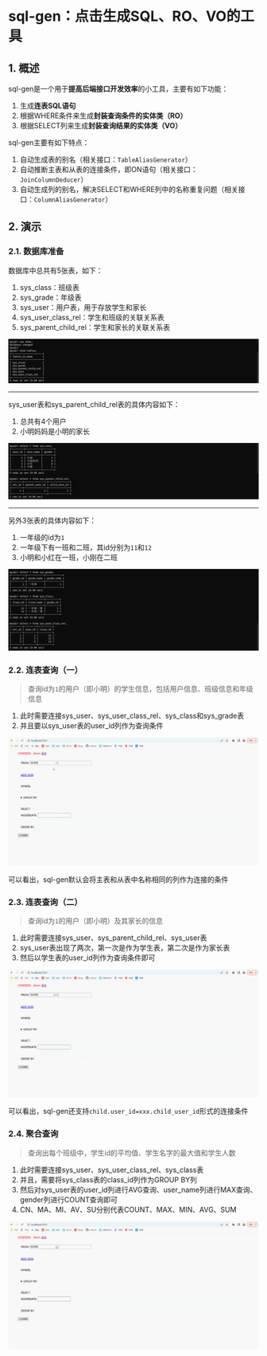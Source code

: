 # sql-gen：点击生成SQL、RO、VO的工具

## 1. 概述

sql-gen是一个用于**提高后端接口开发效率**的小工具，主要有如下功能：
1. 生成**连表SQL语句**
2. 根据WHERE条件来生成**封装查询条件的实体类（RO）**
3. 根据SELECT列来生成**封装查询结果的实体类（VO）**

sql-gen主要有如下特点：
1. 自动生成表的别名（相关接口：`TableAliasGenerator`）
2. 自动推断主表和从表的连接条件，即ON语句（相关接口：`JoinColumnDeducer`）
3. 自动生成列的别名，解决SELECT和WHERE列中的名称重复问题（相关接口：`ColumnAliasGenerator`）

## 2. 演示

### 2.1. 数据库准备

数据库中总共有5张表，如下：
1. sys_class：班级表
2. sys_grade：年级表
3. sys_user：用户表，用于存放学生和家长
4. sys_user_class_rel：学生和班级的关联关系表
5. sys_parent_child_rel：学生和家长的关联关系表

![](./img/tables.png)

<hr />

sys_user表和sys_parent_child_rel表的具体内容如下：
1. 总共有4个用户
2. 小明妈妈是小明的家长

![](./img/table1.png)

<hr />

另外3张表的具体内容如下：
1. 一年级的id为`1`
2. 一年级下有一班和二班，其id分别为`11`和`12`
3. 小明和小红在一班，小刚在二班

![](./img/table2.png)

### 2.2. 连表查询（一）

> 查询id为`1`的用户（即小明）的学生信息，包括用户信息、班级信息和年级信息

1. 此时需要连接sys_user、sys_user_class_rel、sys_class和sys_grade表
2. 并且要以sys_user表的user_id列作为查询条件

![](./img/join1.gif)

可以看出，sql-gen默认会将主表和从表中名称相同的列作为连接的条件

### 2.3. 连表查询（二）

> 查询id为`1`的用户（即小明）及其家长的信息

1. 此时需要连接sys_user、sys_parent_child_rel、sys_user表
2. sys_user表出现了两次，第一次是作为学生表，第二次是作为家长表
3. 然后以学生表的user_id列作为查询条件即可

![](./img/join2.gif)

可以看出，sql-gen还支持`child.user_id=xxx.child_user_id`形式的连接条件

### 2.4. 聚合查询

> 查询出每个班级中，学生id的平均值、学生名字的最大值和学生人数

1. 此时需要连接sys_user、sys_user_class_rel、sys_class表
2. 并且，需要将sys_class表的class_id列作为GROUP BY列
3. 然后对sys_user表的user_id列进行AVG查询、user_name列进行MAX查询、gender列进行COUNT查询即可
4. CN、MA、MI、AV、SU分别代表COUNT、MAX、MIN、AVG、SUM

![](./img/groupby.gif)